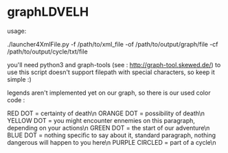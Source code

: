 # graphLDVELH

usage:

./launcher4XmlFile.py -f /path/to/xml_file -of /path/to/output/graph/file -cf /path/to/output/cycle/txt/file

you'll need python3 and graph-tools (see : http://graph-tool.skewed.de/) to use this script
doesn't support filepath with special characters, so keep it simple :)

legends aren't implemented yet on our graph, so there is our used color code :

RED DOT = certainty of death\n
ORANGE DOT = possibility of death\n
YELLOW DOT = you might encounter ennemies on this paragraph, depending on your actions\n
GREEN DOT = the start of our adventure\n
BLUE DOT = nothing specific to say about it, standard paragraph, nothing dangerous will happen to you here\n
PURPLE CIRCLED = part of a cycle\n
